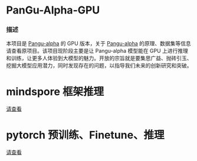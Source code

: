 # PanGu-Alpha-GPU

 

### 描述

本项目是  [Pangu-alpha](https://git.openi.org.cn/PCL-Platform.Intelligence/PanGu-Alpha) 的 GPU 版本，关于  [Pangu-alpha](https://git.openi.org.cn/PCL-Platform.Intelligence/PanGu-Alpha) 的原理、数据集等信息请查看原项目。该项目现阶段主要是让 Pangu-alpha 模型能在 GPU 上进行推理和训练，让更多人体验到大模型的魅力。开放的宗旨就是要集思广益、抛砖引玉、挖掘大模型应用潜力，同时发现存在的问题，以指导我们未来的创新研究和突破。



# mindspore 框架推理

[请查看](inference_mindspore_gpu/README.md)



# pytorch 预训练、Finetune、推理

[请查看](panguAlpha_pytorch/README.md)
